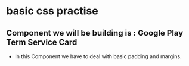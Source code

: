 # basic css practise

## Component we will be building is : Google Play Term Service Card

- In this Component we have to deal with basic padding and margins. 

